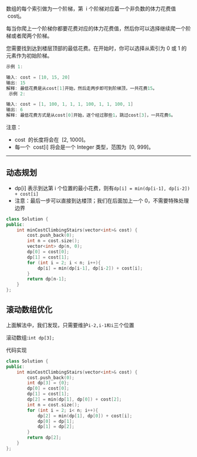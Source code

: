 数组的每个索引做为一个阶梯，第  i 个阶梯对应着一个非负数的体力花费值  cost[i](索引从0开始)。

每当你爬上一个阶梯你都要花费对应的体力花费值，然后你可以选择继续爬一个阶梯或者爬两个阶梯。

您需要找到达到楼层顶部的最低花费。在开始时，你可以选择从索引为 0 或 1 的元素作为初始阶梯。

```cpp
示例 1:

输入: cost = [10, 15, 20]
输出: 15
解释: 最低花费是从cost[1]开始，然后走两步即可到阶梯顶，一共花费15。
 示例 2:

输入: cost = [1, 100, 1, 1, 1, 100, 1, 1, 100, 1]
输出: 6
解释: 最低花费方式是从cost[0]开始，逐个经过那些1，跳过cost[3]，一共花费6。
```

注意：

- cost  的长度将会在  [2, 1000]。
- 每一个  cost[i] 将会是一个 Integer 类型，范围为  [0, 999]。

---

## 动态规划

- dp[i] 表示到达第 i 个位置的最小花费，则有`dp[i] = min(dp[i-1], dp[i-2]) + cost[i]`
- 注意：最后一步可以直接到达楼顶；我们在后面加上一个 0，不需要特殊处理边界

```cpp
class Solution {
public:
    int minCostClimbingStairs(vector<int>& cost) {
        cost.push_back(0);
        int n = cost.size();
        vector<int> dp(n, 0);
        dp[0] = cost[0];
        dp[1] = cost[1];
        for (int i = 2; i < n; i++){
            dp[i] = min(dp[i-1], dp[i-2]) + cost[i];
        }
        return dp[n-1];
    }
};
```

## 滚动数组优化

上面解法中，我们发现，只需要维护`i-2,i-1和i`三个位置

滚动数组:`int dp[3];`

代码实现

```cpp
class Solution {
public:
    int minCostClimbingStairs(vector<int>& cost) {
        cost.push_back(0);
        int dp[3] = {0};
        dp[0] = cost[0];
        dp[1] = cost[1];
        dp[2] = min(dp[1], dp[0]) + cost[2];
        int n = cost.size();
        for (int i = 2; i< n; i++){
            dp[2] = min(dp[1], dp[0]) + cost[i];
            dp[0] = dp[1];
            dp[1] = dp[2];
        }
        return dp[2];
    }
};
```

